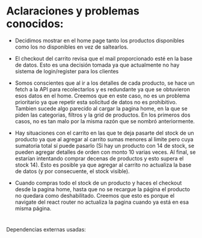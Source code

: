 # Aclaraciones y problemas conocidos:

- Decidimos mostrar en el home page tanto los productos disponibles como los no disponibles en vez de saltearlos.

- El checkout del carrito revisa que el mail proporcionado esté en la base de datos. Esto es una decisión tomada ya que actualmente no hay sistema de login/register para los clientes

- Somos conscientes que al ir a los detalles de cada producto, se hace un fetch a la API para recolectarlos y es redundante ya que se obtuvieron esos datos en el home. Creemos que en este caso, no es un problema prioritario ya que repetir esta solicitud de datos no es prohibitivo. Tambien sucede algo parecido al cargar la pagina home, en la que se piden las categorias, filtros y la grid de productos. En los primeros dos casos, no es tan malo por la misma razón que se nombró anteriormente.

- Hay situaciones con el carrito en las que te deja pasarte del stock de un producto ya que al agregar al carrito sumas menores al limite pero cuya sumatoria total sí puede pasarlo (Si hay un producto con 14 de stock, se pueden agregar detalles de orden con monto 10 varias veces. Al final, se estarían intentando comprar decenas de productos y esto supera el stock 14). Esto es posible ya que agregar al carrito no actualiza la base de datos (y por consecuente, el stock visible).

- Cuando compras todo el stock de un producto y haces el checkout desde la pagina home, hasta que no se recargue la página el producto no quedara como deshabilitado. Creemos que esto es porque el navigate del react router no actualiza la pagina cuando ya está en esa misma página.

#
Dependencias externas usadas:
